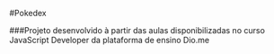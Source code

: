 #Pokedex

###Projeto desenvolvido à partir das aulas disponibilizadas no curso JavaScript Developer da plataforma de ensino Dio.me


